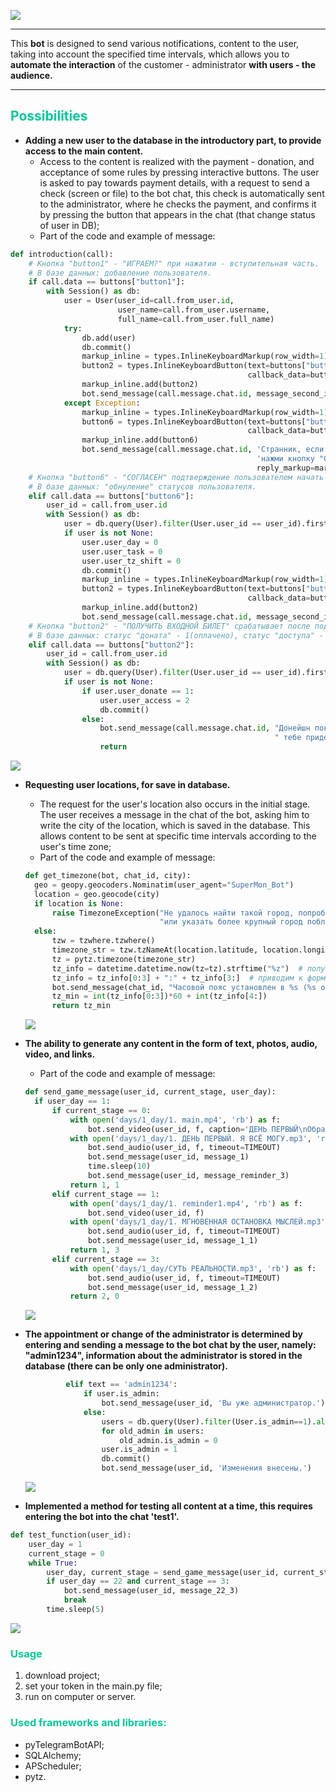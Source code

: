 ![](img_for_readme/blacksky.jpg)
____
This **bot** is designed to send various notifications, content to the user, 
taking into account the specified time intervals, which allows you to **automate the interaction**
of the customer - administrator **with users - the audience.**
_____
## <span style='color:rgb(0, 204, 153)'> Possibilities </span>
+ **Adding a new user to the database in the introductory part, to provide access to the main content.**
  + Access to the content is realized with the payment - donation, and acceptance of some rules by pressing interactive buttons. 
  The user is asked to pay towards payment details, with a request to send a check (screen or file) to the bot chat, 
  this check is automatically sent to the administrator, where he checks the payment, and confirms it by pressing 
  the button that appears in the chat (that change status of user in DB);
  + Part of the code and example of message:
~~~Python
def introduction(call):
    # Кнопка "button1" - "ИГРАЕМ?" при нажатии - вступительная часть.
    # В базе данных: добавление пользователя.
    if call.data == buttons["button1"]:
        with Session() as db:
            user = User(user_id=call.from_user.id,
                        user_name=call.from_user.username,
                        full_name=call.from_user.full_name)
            try:
                db.add(user)
                db.commit()
                markup_inline = types.InlineKeyboardMarkup(row_width=1)
                button2 = types.InlineKeyboardButton(text=buttons["button2"],
                                                     callback_data=buttons["button2"])
                markup_inline.add(button2)
                bot.send_message(call.message.chat.id, message_second_introduction, reply_markup=markup_inline)
            except Exception:
                markup_inline = types.InlineKeyboardMarkup(row_width=1)
                button6 = types.InlineKeyboardButton(text=buttons["button6"],
                                                     callback_data=buttons["button6"])
                markup_inline.add(button6)
                bot.send_message(call.message.chat.id, 'Странник, если ты хочешь снова пройти этот путь, '
                                                       'нажми кнопку "СОГЛАСЕН!", и игра в 21 день начнется сначала!',
                                                       reply_markup=markup_inline)
    # Кнопка "button6" - "CОГЛАСЕН" подтверждение пользователем начать "игру" сначала.
    # В базе данных: "обнуление" статусов пользователя.
    elif call.data == buttons["button6"]:
        user_id = call.from_user.id
        with Session() as db:
            user = db.query(User).filter(User.user_id == user_id).first()
            if user is not None:
                user.user_day = 0
                user.user_task = 0
                user.user_tz_shift = 0
                db.commit()
                markup_inline = types.InlineKeyboardMarkup(row_width=1)
                button2 = types.InlineKeyboardButton(text=buttons["button2"],
                                                     callback_data=buttons["button2"])
                markup_inline.add(button2)
                bot.send_message(call.message.chat.id, message_second_introduction, reply_markup=markup_inline)
    # Кнопка "button2" - "ПОЛУЧИТЬ ВХОДНОЙ БИЛЕТ" срабатывает после подтверждения перевода администратором.
    # В базе данных: статус "доната" - 1(оплачено), статус "доступа" - 2(доступ получен).
    elif call.data == buttons["button2"]:
        user_id = call.from_user.id
        with Session() as db:
            user = db.query(User).filter(User.user_id == user_id).first()
            if user is not None:
                if user.user_donate == 1:
                    user.user_access = 2
                    db.commit()
                else:
                    bot.send_message(call.message.chat.id, "Донейшн пока не обработан, после подтверждения перевода администратором,"
                                                           " тебе придет сообщение по дальнейшим действиям!")
                    return
~~~
  ![](img_for_readme/1.donat.jpg)
+ **Requesting user locations, for save in database.**
  + The request for the user's location also occurs in the initial stage. The user receives a message in the chat of the bot,
  asking him to write the city of the location, which is saved in the database.
This allows content to be sent at specific time intervals according to the user's time zone;
  + Part of the code and example of message:
  ~~~Python
  def get_timezone(bot, chat_id, city):
    geo = geopy.geocoders.Nominatim(user_agent="SuperMon_Bot")
    location = geo.geocode(city)
    if location is None:
        raise TimezoneException("Не удалось найти такой город, попробуйте написать его название латиницей, "
                                "или указать более крупный город поблизости.")
    else:
        tzw = tzwhere.tzwhere()
        timezone_str = tzw.tzNameAt(location.latitude, location.longitude)  # получаем название часового пояса
        tz = pytz.timezone(timezone_str)
        tz_info = datetime.datetime.now(tz=tz).strftime("%z")  # получаем смещение часового пояса
        tz_info = tz_info[0:3] + ":" + tz_info[3:]  # приводим к формату ±ЧЧ:ММ
        bot.send_message(chat_id, "Часовой пояс установлен в %s (%s от GMT)." % (timezone_str, tz_info))
        tz_min = int(tz_info[0:3])*60 + int(tz_info[4:])
        return tz_min
  ~~~
  ![](img_for_readme/2.GMT.jpg)
+ **The ability to generate any content in the form of text, photos, audio, video, and links.**
  + Part of the code and example of message:
  ~~~Python
  def send_game_message(user_id, current_stage, user_day):
    if user_day == 1:
        if current_stage == 0:
            with open('days/1_day/1. main.mp4', 'rb') as f:
                bot.send_video(user_id, f, caption='ДЕНЬ ПЕРВЫЙ\nОбразный…', timeout=TIMEOUT, supports_streaming=True)
            with open('days/1_day/1. ДЕНЬ ПЕРВЫЙ. Я ВСЁ МОГУ.mp3', 'rb') as f:
                bot.send_audio(user_id, f, timeout=TIMEOUT)
                bot.send_message(user_id, message_1)
                time.sleep(10)
                bot.send_message(user_id, message_reminder_3)
            return 1, 1
        elif current_stage == 1:
            with open('days/1_day/1. reminder1.mp4', 'rb') as f:
                bot.send_video(user_id, f)
            with open('days/1_day/1. МГНОВЕННАЯ ОСТАНОВКА МЫСЛЕЙ.mp3', 'rb') as f:
                bot.send_audio(user_id, f, timeout=TIMEOUT)
                bot.send_message(user_id, message_1_1)
            return 1, 3
        elif current_stage == 3:
            with open('days/1_day/СУТЬ РЕАЛЬНОСТИ.mp3', 'rb') as f:
                bot.send_audio(user_id, f, timeout=TIMEOUT)
                bot.send_message(user_id, message_1_2)
            return 2, 0
  ~~~
    ![](img_for_readme/3.example.jpg)
+ **The appointment or change of the administrator is determined by entering and sending a message to the bot chat by the user,
namely: "admin1234", information about the administrator is stored in the database (there can be only one administrator).**
     
   ~~~Python 
            elif text == 'admin1234':
                if user.is_admin:
                    bot.send_message(user_id, 'Вы уже администратор.')
                else:
                    users = db.query(User).filter(User.is_admin==1).all()
                    for old_admin in users:
                        old_admin.is_admin = 0
                    user.is_admin = 1
                    db.commit()
                    bot.send_message(user_id, 'Изменения внесены.')
   ~~~
     ![](img_for_readme/4.admin.jpg)
+ **Implemented a method for testing all content at a time, this requires entering the bot into the chat
'test1'.**
~~~Python 
def test_function(user_id):
    user_day = 1
    current_stage = 0
    while True:
        user_day, current_stage = send_game_message(user_id, current_stage, user_day)
        if user_day == 22 and current_stage == 3:
            bot.send_message(user_id, message_22_3)
            break
        time.sleep(5)
~~~
![](img_for_readme/5.test.jpg)
### <span style='color:rgb(0, 204, 153)'> Usage </span>
1. download project;
2. set your token in the main.py file;
3. run on computer or server.

### <span style='color:rgb(0, 204, 153)'> Used frameworks and libraries: </span>
+ pyTelegramBotAPI;
+ SQLAlchemy;
+ APScheduler;
+ pytz.

